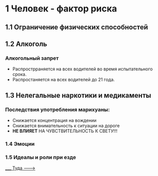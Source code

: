 # 1 Человек - фактор риска

## 1.1 Ограничение физических способностей

## 1.2 Алкоголь
### Алкогольный запрет
+ Распрострраняется на всех водителей во время испытательного срока.
+ Распростаняется на всех водителей до 21 года.

## 1.3 Нелегальные наркотики и медикаменты
### Последствия употребления марихуаны:
+ Снижается концентрация на вождении
+ Снижается внимательность к ситуации на дороге
+ __НЕ ВЛИЯЕТ__ НА ЧУВСТВИТЕЛЬНОСТЬ К СВЕТУ!!!

### 1.4 Эмоции
### 1.5 Идеалы и роли при езде

[___ Туда --->](02%20-%20law%20conditions.md)
